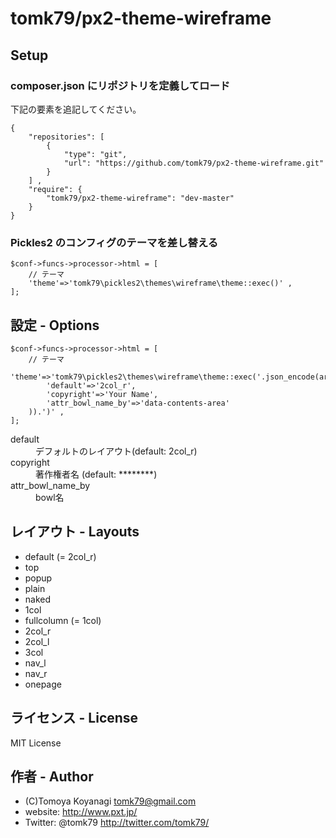# tomk79/px2-theme-wireframe

## Setup

### composer.json にリポジトリを定義してロード

下記の要素を追記してください。

```
{
    "repositories": [
        {
            "type": "git",
            "url": "https://github.com/tomk79/px2-theme-wireframe.git"
        }
    ] ,
    "require": {
        "tomk79/px2-theme-wireframe": "dev-master"
    }
}
```

### Pickles2 のコンフィグのテーマを差し替える

```
$conf->funcs->processor->html = [
    // テーマ
    'theme'=>'tomk79\pickles2\themes\wireframe\theme::exec()' , 
];
```

## 設定 - Options

```
$conf->funcs->processor->html = [
    // テーマ
    'theme'=>'tomk79\pickles2\themes\wireframe\theme::exec('.json_encode(array(
        'default'=>'2col_r',
        'copyright'=>'Your Name',
        'attr_bowl_name_by'=>'data-contents-area'
    )).')' ,
];
```

<dl>
    <dt>default</dt>
        <dd>デフォルトのレイアウト(default: 2col_r)</dd>
    <dt>copyright</dt>
        <dd>著作権者名 (default: ********)</dd>
    <dt>attr_bowl_name_by</dt>
        <dd>bowl名</dd>
</dl>


## レイアウト - Layouts

- default (= 2col_r)
- top
- popup
- plain
- naked
- 1col
- fullcolumn (= 1col)
- 2col_r
- 2col_l
- 3col
- nav_l
- nav_r
- onepage


## ライセンス - License

MIT License


## 作者 - Author

- (C)Tomoya Koyanagi <tomk79@gmail.com>
- website: <http://www.pxt.jp/>
- Twitter: @tomk79 <http://twitter.com/tomk79/>
